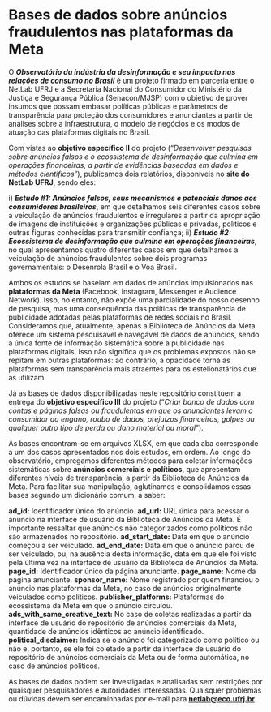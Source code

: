 # Bases de dados sobre anúncios fraudulentos nas plataformas da Meta

O **_Observatório da indústria da desinformação e seu impacto nas relações de consumo no Brasil_** é um projeto firmado em parceria entre o NetLab UFRJ e a Secretaria Nacional do Consumidor do Ministério da Justiça e Segurança Pública (Senacon/MJSP) com o objetivo de prover insumos que possam embasar políticas públicas e parâmetros de transparência para proteção dos consumidores e anunciantes a partir de análises sobre a infraestrutura, o modelo de negócios e os modos de atuação das plataformas digitais no Brasil.

Com vistas ao **objetivo específico II** do projeto (“_Desenvolver pesquisas sobre anúncios falsos e o ecossistema de desinformação que culmina em operações financeiras, a partir de evidências baseadas em dados e métodos científicos_”), publicamos dois relatórios, disponíveis no **site do NetLab UFRJ**, sendo eles:

i) **_Estudo #1: Anúncios falsos, seus mecanismos e potenciais danos aos consumidores brasileiros_**, em que detalhamos seis diferentes casos sobre a veiculação de anúncios fraudulentos e irregulares a partir da apropriação de imagens de instituições e organizações públicas e privadas, políticos e outras figuras conhecidas para transmitir confiança;
ii) **_Estudo #2: Ecossistema de desinformação que culmina em operações financeiras_**, no qual apresentamos quatro diferentes casos em que detalhamos a veiculação de anúncios fraudulentos sobre dois programas governamentais: o Desenrola Brasil e o Voa Brasil.

Ambos os estudos se baseiam em dados de anúncios impulsionados nas **plataformas da Meta** (Facebook, Instagram, Messenger e Audience Network). Isso, no entanto, não expõe uma parcialidade do nosso desenho de pesquisa, mas uma consequência das políticas de transparência de publicidade adotadas pelas plataformas de redes sociais no Brasil. Consideramos que, atualmente, apenas a Biblioteca de Anúncios da Meta oferece um sistema pesquisável e navegável de dados de anúncios, sendo a única fonte de informação sistemática sobre a publicidade nas plataformas digitais. Isso não significa que os problemas expostos não se repitam em outras plataformas: ao contrário, a opacidade torna as plataformas sem transparência mais atraentes para os estelionatários que as utilizam.

Já as bases de dados disponibilizadas neste repositório constituem a entrega do **objetivo específico III** do projeto (“_Criar banco de dados com contas e páginas falsas ou fraudulentas em que os anunciantes levam o consumidor ao engano, roubo de dados, prejuízos financeiros, golpes ou qualquer outro tipo de perda ou dano material ou moral_”).

As bases encontram-se em arquivos XLSX, em que cada aba corresponde a um dos casos apresentados nos dois estudos, em ordem. Ao longo do observatório, empregamos diferentes métodos para coletar informações sistemáticas sobre **anúncios comerciais e políticos**, que apresentam diferentes níveis de transparência, a partir da Biblioteca de Anúncios da Meta. Para facilitar sua manipulação, aglutinamos e consolidamos essas bases segundo um dicionário comum, a saber:

**ad_id:** Identificador único do anúncio.
**ad_url:** URL única para acessar o anúncio na interface de usuário da Biblioteca de Anúncios da Meta. É importante ressaltar que anúncios não categorizados como políticos não são armazenados no repositório.
**ad_start_date:** Data em que o anúncio começou a ser veiculado.
**ad_end_date:** Data em que o anúncio parou de ser veiculado, ou, na ausência desta informação, data em que ele foi visto pela última vez na interface de usuário da Biblioteca de Anúncios da Meta.
**page_id:** Identificador único da página anunciante.
**page_name:** Nome da página anunciante.
**sponsor_name:** Nome registrado por quem financiou o anúncio nas plataformas da Meta, no caso de anúncios originalmente veiculados como políticos.
**publisher_platforms:** Plataformas do ecossistema da Meta em que o anúncio circulou.
**ads_with_same_creative_text:** No caso de coletas realizadas a partir da interface de usuário do repositório de anúncios comerciais da Meta, quantidade de anúncios idênticos ao anúncio identificado.
**political_disclaimer:** Indica se o anúncio foi categorizado como político ou não e, portanto, se ele foi coletado a partir da interface de usuário do repositório de anúncios comerciais da Meta ou de forma automática, no caso de anúncios políticos.

As bases de dados podem ser investigadas e analisadas sem restrições por quaisquer pesquisadores e autoridades interessadas. Quaisquer problemas ou dúvidas devem ser encaminhadas por e-mail para **netlab@eco.ufrj.br**.
